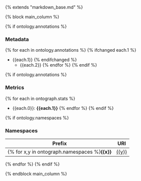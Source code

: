 {% extends "markdown_base.md" %}


{% block main_column %}


{% if ontology.annotations %}
### Metadata
{% for each in ontology.annotations %}
{% ifchanged each.1 %}
* {{each.1}}
{% endifchanged %}
    * {{each.2}}
{% endfor %}
{% endif %}


{% if ontology.annotations %}
### Metrics
{% for each in ontograph.stats %}
* {{each.0}}: **{{each.1}}**
{% endfor %}
{% endif %}


{% if ontology.namespaces %}
### Namespaces

Prefix   | URI      |
---------|----------|
{% for x,y in ontograph.namespaces %}**{{x}}**| [{{y}}]({{y}} "Open Url")|
 {% endfor %}
{% endif %}



{% endblock main_column %}

